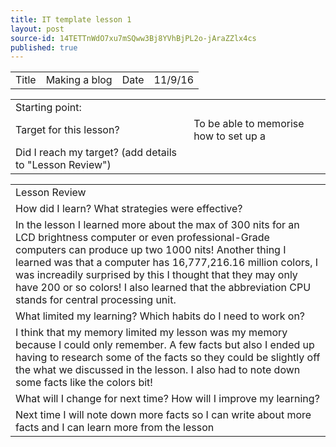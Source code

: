 ```yaml
---
title: IT template lesson 1
layout: post
source-id: 14TETTnWdO7xu7mSQww3Bj8YVhBjPL2o-jAraZZlx4cs
published: true
---
```

<table>
  <tr>
    <td>Title</td>
    <td>Making a blog</td>
    <td>Date</td>
    <td>11/9/16</td>
  </tr>
</table>


<table>
  <tr>
    <td>Starting point:</td>
    <td></td>
  </tr>
  <tr>
    <td>Target for this lesson?</td>
    <td>To be able to memorise how to set up a </td>
  </tr>
  <tr>
    <td>Did I reach my target? 
(add details to "Lesson Review")</td>
    <td> </td>
  </tr>
</table>


<table>
  <tr>
    <td>Lesson Review</td>
  </tr>
  <tr>
    <td>How did I learn? What strategies were effective? </td>
  </tr>
  <tr>
    <td>In the lesson I learned more about the max of 300 nits for an LCD brightness computer or even professional-Grade computers can produce up two 1000 nits!
Another thing I learned was that a computer has 16,777,216.16 million colors, I was increadily surprised by this I thought that they may only have 200 or so colors! I also learned that the abbreviation CPU stands for central processing unit.</td>
  </tr>
  <tr>
    <td>What limited my learning? Which habits do I need to work on? </td>
  </tr>
  <tr>
    <td>I think that my memory limited my lesson was my memory because I could only remember. A few facts but also I ended up having to research some of the facts so they could be slightly off the what we discussed in the lesson. I also had to note down some facts like the colors bit!</td>
  </tr>
  <tr>
    <td>What will I change for next time? How will I improve my learning?</td>
  </tr>
  <tr>
    <td>Next time I will note down more facts so I can write about more facts and I can learn more from the lesson</td>
  </tr>
</table>


